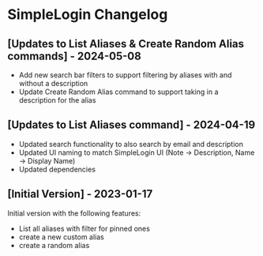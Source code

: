 # SimpleLogin Changelog

## [Updates to List Aliases & Create Random Alias commands] - 2024-05-08
- Add new search bar filters to support filtering by aliases with and without a description
- Update Create Random Alias command to support taking in a description for the alias

## [Updates to List Aliases command] - 2024-04-19
- Updated search functionality to also search by email and description
- Updated UI naming to match SimpleLogin UI (Note -> Description, Name -> Display Name)
- Updated dependencies

## [Initial Version] - 2023-01-17
Initial version with the following features:

- List all aliases with filter for pinned ones
- create a new custom alias
- create a random alias
